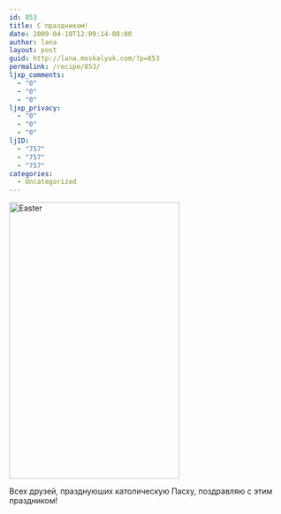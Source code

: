 ```yaml
---
id: 853
title: С праздником!
date: 2009-04-10T12:09:14-08:00
author: lana
layout: post
guid: http://lana.moskalyuk.com/?p=853
permalink: /recipe/853/
ljxp_comments:
  - "0"
  - "0"
  - "0"
ljxp_privacy:
  - "0"
  - "0"
  - "0"
ljID:
  - "757"
  - "757"
  - "757"
categories:
  - Uncategorized
---
```

<img loading="lazy" src="http://lana.moskalyuk.com/wp-content/uploads/2009/04/easter.jpg" alt="Easter" title="Easter" width="308" height="500" class="alignleft size-full wp-image-854" />

Всех друзей, празднуюших католическую Пасху, поздравляю с этим праздником!